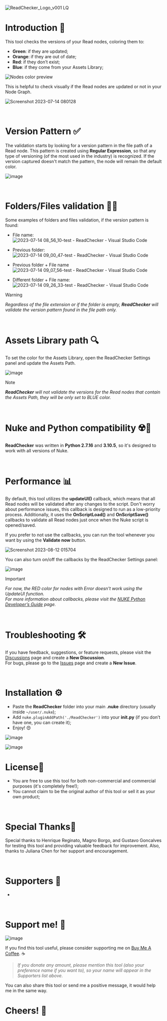 ![ReadChecker_Logo_v001 LQ](https://github.com/danilodelucio/ReadChecker/assets/47226196/4efdd538-43e7-4e75-a333-12cc9ad33b0d)


<h1>Introduction 📓</h1>

This tool checks the versions of your Read nodes, coloring them to:

- **Green**: if they are updated;
- **Orange**: if they are out of date;
- **Red**: if they don’t exist;
- **Blue**: if they come from your Assets Library;

![Nodes color preview](https://github.com/danilodelucio/ReadChecker/assets/47226196/dccf07d3-7d93-415d-a690-8a8be01a992e)

This is helpful to check visually if the Read nodes are updated or not in your Node Graph.

![Screenshot 2023-07-14 080128](https://github.com/danilodelucio/ReadChecker/assets/47226196/db36d800-1793-411e-a256-be73c3e8c771)




<br>
<h1>Version Pattern ✅</h1>

The validation starts by looking for a version pattern in the file path of a Read node. This pattern is created using **Regular Expression**, so that any type of versioning (of the most used in the industry) is recognized. 
If the version captured doesn't match the pattern, the node will remain the default color.

![image](https://github.com/danilodelucio/ReadChecker/assets/47226196/9d12ede6-2724-4fd1-b3b5-2ac66c7dab53)




<br>
<h1>Folders/Files validation 📁📄</h1>

Some examples of folders and files validation, if the version pattern is found:

- File name:
![2023-07-14 08_56_10-test - ReadChecker - Visual Studio Code](https://github.com/danilodelucio/ReadChecker/assets/47226196/259e69be-fa6a-4834-827c-fb010d0260f7)

- Previous folder:
![2023-07-14 09_00_47-test - ReadChecker - Visual Studio Code](https://github.com/danilodelucio/ReadChecker/assets/47226196/d2d6db8d-d8fa-487f-a3c4-45bc7c6a1fba)

- Previous folder + File name
![2023-07-14 09_07_56-test - ReadChecker - Visual Studio Code](https://github.com/danilodelucio/ReadChecker/assets/47226196/6626b2ed-91c0-4996-923f-0b40c33319e9)

- Different folder + File name:
![2023-07-14 09_26_33-test - ReadChecker - Visual Studio Code](https://github.com/danilodelucio/ReadChecker/assets/47226196/5bd87f2b-1dac-4ddd-9b63-595ac77b916c)


> [!WARNING]
> _Regardless of the file extension or if the folder is empty, **ReadChecker** will validate the version pattern found in the file path only._




<br>
<h1>Assets Library path 🔍</h1>

To set the color for the Assets Library, open the ReadChecker Settings panel and update the Assets Path.

![image](https://github.com/danilodelucio/ReadChecker/assets/47226196/089f6236-408a-4f30-b33c-15813d636c46)

> [!NOTE]
> _**ReadChecker** will not validate the versions for the Read nodes that contain the Assets Path, they will be only set to BLUE color._


<br>
<h1>Nuke and Python compatibility ☢️🐍</h1>

**ReadChecker** was written in **Python 2.7.16** and **3.10.5**, so it's designed to work with all versions of Nuke.




<br>
<h1>Performance 📊</h1>

By default, this tool utilizes the **updateUI()** callback, which means that all Read nodes will be validated after any changes to the script. Don't worry about performance issues, this callback is designed to run as a low-priority process. Additionally, it uses the **OnScriptLoad()** and **OnScriptSave()** callbacks to validate all Read nodes just once when the Nuke script is opened/saved.

If you prefer to not use the callbacks, you can run the tool whenever you want by using the **Validate now** button.

![Screenshot 2023-08-12 015704](https://github.com/danilodelucio/ReadChecker/assets/47226196/994bc020-6874-404f-ac53-876fe65fde86)

You can also turn on/off the callbacks by the ReadChecker Settings panel:

![image](https://github.com/danilodelucio/ReadChecker/assets/47226196/382ea978-4dd9-4eff-b591-94bd156974d1)

> [!IMPORTANT]
> _For now, the RED color for nodes with Error doesn’t work using the UpdateUI function._<br>
> _For more information about callbacks, please visit the [NUKE Python Developer’s Guide](https://learn.foundry.com/nuke/developers/latest/pythonreference/callbacks.htm) page._




<br>
<h1>Troubleshooting 🛠️</h1>

If you have feedback, suggestions, or feature requests, please visit the [Discussions](https://github.com/danilodelucio/ReadChecker/discussions) page and create a **New Discussion**. <br>
For bugs, please go to the [Issues](https://github.com/danilodelucio/ReadChecker/issues) page and create a **New Issue**.




<br>
<h1>Installation ⚙️</h1>

- Paste the **ReadChecker** folder into your main **.nuke** directory (usually inside `~/user/.nuke`);
- Add `nuke.pluginAddPath('./ReadChecker')` into your **init.py** (if you don’t have one, you can create it);
- Enjoy! 😍

![image](https://github.com/danilodelucio/ReadChecker/assets/47226196/19e35133-d707-4cb1-9557-5dbd0d1723f9)

![image](https://github.com/danilodelucio/ReadChecker/assets/47226196/317cbc19-8b78-42a0-9180-e0c344aca1f9)

<h1>License📝</h1>

- You are free to use this tool for both non-commercial and commercial purposes (it's completely free!);
- You cannot claim to be the original author of this tool or sell it as your own product;




<br>

# Special Thanks🙏

Special thanks to Henrique Reginato, Magno Borgo, and Gustavo Goncalves for testing this tool and providing valuable feedback for improvement. Also, thanks to Juliana Chen for her support and encouragement.

<br>

# Supporters 💪

-

<br>

# Support me! 🥺

![image](https://github.com/danilodelucio/ReadChecker/assets/47226196/eededd07-ec9c-45aa-9040-97d0a84a3699)

If you find this tool useful, please consider supporting me on [Buy Me A Coffee](https://www.buymeacoffee.com/danilodelucio). ☕ <br>

> _If you donate any amount, please mention this tool (also your preference name if you want to), so your name will appear in the Supporters list above._

You can also share this tool or send me a positive message, it would help me in the same way.


<h1>Cheers! 🥂</h1>
